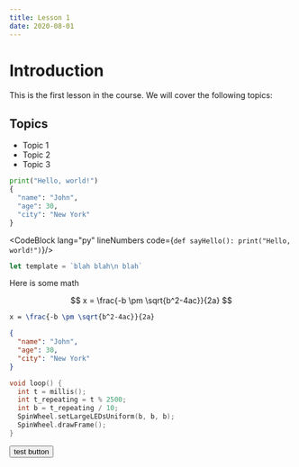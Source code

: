 ```yaml
---
title: Lesson 1
date: 2020-08-01
---
```


# Introduction

This is the first lesson in the course. We will cover the following topics:

## Topics

- Topic 1
- Topic 2
- Topic 3

```python
print("Hello, world!")
{
  "name": "John",
  "age": 30,
  "city": "New York"
}
```

<script>
  import CodeBlock from '$lib/components/CodeBlock/CodeBlock.svelte'
</script>

<CodeBlock lang="py" lineNumbers code={`
def sayHello():
  print("Hello, world!")
`}/>

```js
let template = `blah blah\n blah`
```

Here is some math

$$
x = \frac{-b \pm \sqrt{b^2-4ac}}{2a}
$$

```latex
x = \frac{-b \pm \sqrt{b^2-4ac}}{2a}
```

```json
{
  "name": "John",
  "age": 30,
  "city": "New York"
}
```

```cpp
void loop() {
  int t = millis();
  int t_repeating = t % 2500;
  int b = t_repeating / 10;
  SpinWheel.setLargeLEDsUniform(b, b, b);
  SpinWheel.drawFrame();
}
```

<button type="button" class="btn preset-filled-primary-500">test button</button>
